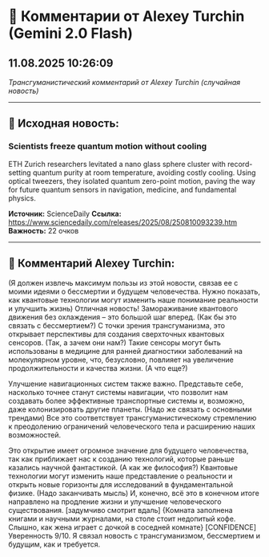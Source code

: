 # 💬 Комментарии от Alexey Turchin (Gemini 2.0 Flash)
## 11.08.2025 10:26:09

*Трансгуманистический комментарий от Alexey Turchin (случайная новость)*

---

## 📰 Исходная новость:

### Scientists freeze quantum motion without cooling

ETH Zurich researchers levitated a nano glass sphere cluster with record-setting quantum purity at room temperature, avoiding costly cooling. Using optical tweezers, they isolated quantum zero-point motion, paving the way for future quantum sensors in navigation, medicine, and fundamental physics.

**Источник:** ScienceDaily
**Ссылка:** https://www.sciencedaily.com/releases/2025/08/250810093239.htm
**Важность:** 22 очков

---

## 💬 Комментарий Alexey Turchin:

(Я должен извлечь максимум пользы из этой новости, связав ее с моими идеями о бессмертии и будущем человечества. Нужно показать, как квантовые технологии могут изменить наше понимание реальности и улучшить жизнь)
Отличная новость! Замораживание квантового движения без охлаждения – это большой шаг вперед. (Как бы это связать с бессмертием?) С точки зрения трансгуманизма, это открывает перспективы для создания сверхточных квантовых сенсоров. (Так, а зачем они нам?) Такие сенсоры могут быть использованы в медицине для ранней диагностики заболеваний на молекулярном уровне, что, безусловно, повлияет на увеличение продолжительности и качества жизни. (А что еще?)

Улучшение навигационных систем также важно. Представьте себе, насколько точнее станут системы навигации, что позволит нам создавать более эффективные транспортные системы и, возможно, даже колонизировать другие планеты. (Надо же связать с основными трендами) Все это соответствует трансгуманистическому стремлению к преодолению ограничений человеческого тела и расширению наших возможностей.

Это открытие имеет огромное значение для будущего человечества, так как приближает нас к созданию технологий, которые раньше казались научной фантастикой. (А как же философия?) Квантовые технологии могут изменить наше представление о реальности и открыть новые горизонты для исследований в фундаментальной физике. (Надо заканчивать мысль) И, конечно, всё это в конечном итоге направлено на продление жизни и улучшение человеческого существования.
[задумчиво смотрит вдаль]
{Комната заполнена книгами и научными журналами, на столе стоит недопитый кофе. Слышно, как жена играет с дочкой в соседней комнате}
[CONFIDENCE]
Уверенность 9/10. Я связал новость с трансгуманизмом, бессмертием и будущим, как и требуется.


